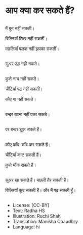 # आप क्या कर सकते हैं?

##
मैं बुन नहीं सकती।

बिल्लियाँ लिख नहीं सकतीं।

मछलियाँ पलक नहीं झपका सकतीं। 

##
सुअर उड़ नहीं सकते। 

##
कुत्ते नाच नहीं सकते।

चींटियाँ पढ़ नहीं सकतीं।

कौए गा नहीं सकते। 

##
बन्दर खाना नहीं पका सकते। 

##
पर बन्दर झूल सकते हैं। 

##
कौए काँव-काँव कर सकते हैं।

चींटियाँ काट सकती हैं।

कुत्ते भौंक सकते हैं। 

##
सुअर खा सकते हैं। मछली तैर सकती हैं।

बिल्लियाँ कूद सकती हैं। और मैं पढ़ सकती हूँ। 

##
* License: [CC-BY]
* Text: Radha HS
* Illustration: Ruchi Shah
* Translation: Manisha Chaudhry
* Language: hi
